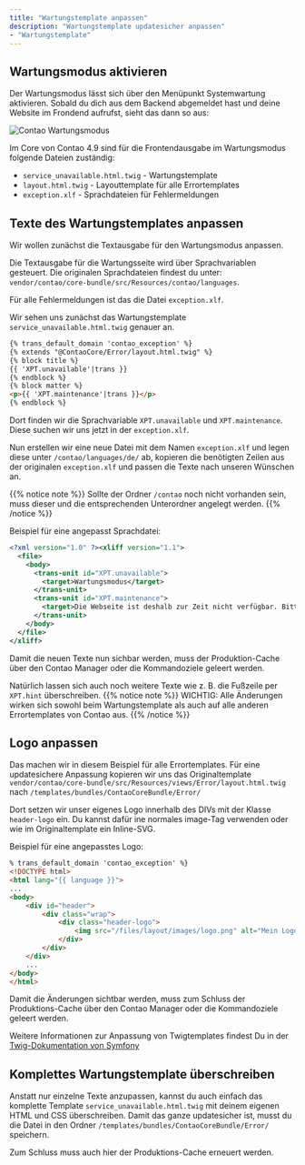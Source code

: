 ```yaml
---
title: "Wartungstemplate anpassen"
description: "Wartungstemplate updatesicher anpassen"
- "Wartungstemplate"
---
```


## Wartungsmodus aktivieren
Der Wartungsmodus lässt sich über den Menüpunkt Systemwartung aktivieren. Sobald du dich aus dem Backend abgemeldet hast und deine Website im Frondend aufrufst, sieht das dann so aus:

![Contao Wartungsmodus](/de/guides/images/de/maintenance-template/wartungsmodus.png?classes=shadow)

Im Core von Contao 4.9 sind für die Frontendausgabe im Wartungsmodus folgende Dateien zuständig:

- `service_unavailable.html.twig` - Wartungstemplate
- `layout.html.twig` - Layouttemplate für alle Errortemplates
- `exception.xlf` - Sprachdateien für Fehlermeldungen

## Texte des Wartungstemplates anpassen

Wir wollen zunächst die Textausgabe für den Wartungsmodus anpassen.

Die Textausgabe für die Wartungsseite wird über Sprachvariablen gesteuert. Die originalen Sprachdateien findest du unter:
`vendor/contao/core-bundle/src/Resources/contao/languages`.

Für alle Fehlermeldungen ist das die Datei `exception.xlf`.

Wir sehen uns zunächst das Wartungstemplate `service_unavailable.html.twig` genauer an.

```html
{% trans_default_domain 'contao_exception' %}
{% extends "@ContaoCore/Error/layout.html.twig" %}
{% block title %}
{{ 'XPT.unavailable'|trans }}
{% endblock %}
{% block matter %}
<p>{{ 'XPT.maintenance'|trans }}</p>
{% endblock %}
```

Dort finden wir die Sprachvariable `XPT.unavailable` und `XPT.maintenance`. Diese suchen wir uns jetzt in der `exception.xlf`.

Nun erstellen wir eine neue Datei mit dem Namen `exception.xlf` und legen diese unter `/contao/languages/de/` ab, kopieren die benötigten Zeilen aus der originalen `exception.xlf` und passen die Texte nach unseren Wünschen an.

{{% notice note %}}
Sollte der Ordner `/contao` noch nicht vorhanden sein, muss dieser und die entsprechenden Unterordner angelegt werden.
{{% /notice %}}

Beispiel für eine angepasst Sprachdatei:

```xml
<?xml version="1.0" ?><xliff version="1.1">
  <file>
    <body>
      <trans-unit id="XPT.unavailable">
        <target>Wartungsmodus</target>
      </trans-unit>
      <trans-unit id="XPT.maintenance">
        <target>Die Webseite ist deshalb zur Zeit nicht verfügbar. Bitte versuchen Sie es später noch einmal. Wir bemühen uns die Wartungsarbeiten so schnell wie möglich zu beenden.</target>
      </trans-unit>
    </body>
  </file>
</xliff>
```

Damit die neuen Texte nun sichbar werden, muss der Produktion-Cache über den Contao Manager oder die Kommandoziele geleert werden.

Natürlich lassen sich auch noch weitere Texte wie z. B. die Fußzeile per `XPT.hint` überschreiben.
{{% notice note %}}
WICHTIG: Alle Änderungen wirken sich sowohl beim Wartungstemplate als auch auf alle anderen Errortemplates von Contao aus.
{{% /notice %}}

## Logo anpassen

Das machen wir in diesem Beispiel für alle Errortemplates. Für eine updatesichere Anpassung kopieren wir uns das Originaltemplate `vendor/contao/core-bundle/src/Resources/views/Error/layout.html.twig` nach `/templates/bundles/ContaoCoreBundle/Error/`

Dort setzen wir unser eigenes Logo innerhalb des DIVs mit der Klasse `header-logo` ein. Du kannst dafür ine normales image-Tag verwenden oder wie im Originaltemplate ein Inline-SVG.

Beispiel für eine angepasstes Logo:
```html
% trans_default_domain 'contao_exception' %}
<!DOCTYPE html>
<html lang="{{ language }}">
...
<body>
    <div id="header">
        <div class="wrap">
            <div class="header-logo">
                <img src="/files/layout/images/logo.png" alt="Mein Logo">
            </div>
        </div>
    </div>
    ...
</body>
</html>
```

Damit die Änderungen sichtbar werden, muss zum Schluss der Produktions-Cache über den Contao Manager oder die Kommandoziele geleert werden.

Weitere Informationen zur Anpassung von Twigtemplates findest Du in der [Twig-Dokumentation von Symfony](https://twig.symfony.com/doc/3.x/)


## Komplettes Wartungstemplate überschreiben
Anstatt nur einzelne Texte anzupassen, kannst du auch einfach das komplette Template `service_unavailable.html.twig` mit deinem eigenen HTML und CSS überschreiben.
Damit das ganze updatesicher ist, musst du die Datei in den Ordner `/templates/bundles/ContaoCoreBundle/Error/` speichern.

Zum Schluss muss auch hier der Produktions-Cache erneuert werden.
